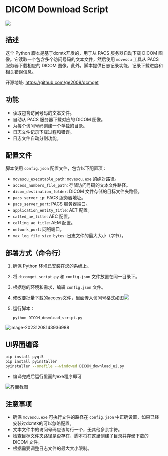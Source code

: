# DICOM Download Script

![](https://image-1256178063.cos.ap-shanghai.myqcloud.com/upload2022/202312081440110.png)





## 描述

这个 Python 脚本是基于dcmtk开发的，用于从 PACS 服务器自动下载 DICOM 图像。它读取一个包含多个访问号码的文本文件，然后使用 `movescu` 工具从 PACS 服务器下载相应的 DICOM 图像。此外，脚本提供日志记录功能，记录下载进度和相关错误信息。

开源地址: https://github.com/ge2009/dcmget

## 功能

- 读取包含访问号码的文本文件。
- 自动从 PACS 服务器下载对应的 DICOM 图像。
- 为每个访问号码创建一个单独的目录。
- 日志文件记录下载过程和错误。
- 日志文件自动分割功能。

## 配置文件

脚本使用 `config.json` 配置文件，包含以下配置项：

- `movescu_executable_path`: `movescu.exe` 的绝对路径。
- `access_numbers_file_path`: 存储访问号码的文本文件路径。
- `dicom_destination_folder`: DICOM 文件存储的目标文件夹路径。
- `pacs_server_ip`: PACS 服务器地址。
- `pacs_server_port`: PACS 服务器端口。
- `application_entity_title`: AET 配置。
- `called_ae_title`: AEC 配置。
- `calling_ae_title`: AEM 配置。
- `network_port`: 网络端口。
- `max_log_file_size_bytes`: 日志文件的最大大小（字节）。

## 部署方式（命令行）

1. 确保 Python 环境已安装在您的系统上。

2. 将 `dicomget_script.py` 和 `config.json` 文件放置在同一目录下。

3. 根据您的环境和需求，编辑 `config.json` 文件。

4. 修改要批量下载的access文件，里面传入访问号格式如图![](https://image-1256178063.cos.ap-shanghai.myqcloud.com/upload2022/202312081130385.png)

5. 运行脚本：

   ```python
   python DICOM_download_script.py
   ```

![image-20231208143936988](https://image-1256178063.cos.ap-shanghai.myqcloud.com/upload2022/202312081439012.png)

## UI界面编译

```sh
pip install pyqt5
pip install pyinstaller
pyinstaller --onefile --windowed DICOM_download_ui.py
```

- 编译完成后运行里面的exe程序即可



![界面截图](https://image-1256178063.cos.ap-shanghai.myqcloud.com/upload2022/202312100954786.png)



## 注意事项

- 确保 `movescu.exe` 可执行文件的路径在 `config.json` 中正确设置，如果已经安装过dcmtk的可以忽略配置。
- 文本文件中的访问号码应该每行一个，无其他多余字符。
- 检查目标文件夹路径是否存在，脚本将在这里创建子目录并存储下载的 DICOM 文件。
- 根据需要调整日志文件的最大大小限制。
